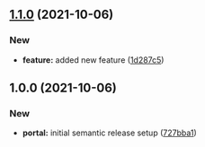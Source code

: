 ## [1.1.0](https://github.com/gparasyris/versioning-demo/compare/v1.0.0...v1.1.0) (2021-10-06)


### New

* **feature:** added new feature ([1d287c5](https://github.com/gparasyris/versioning-demo/commit/1d287c5f9728044effbaa8501339241261d76725))

## 1.0.0 (2021-10-06)


### New

* **portal:** initial semantic release setup ([727bba1](https://github.com/gparasyris/versioning-demo/commit/727bba11d0fa51a1d1fb33cd56221f1a7282c5dd))
